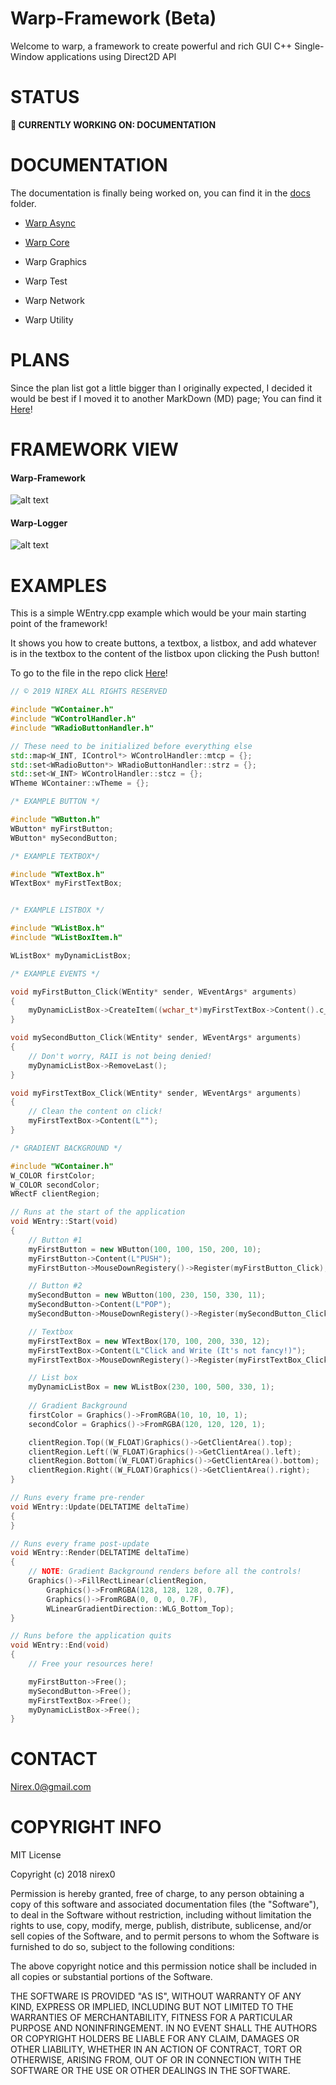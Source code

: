 # Warp-Framework (Beta)
Welcome to warp, a framework to create powerful and rich GUI C++ Single-Window applications using Direct2D API

STATUS
======

**🔧 CURRENTLY WORKING ON: DOCUMENTATION**

DOCUMENTATION
=============

The documentation is finally being worked on, you can find it in the [docs](/docs) folder.

- [Warp Async](https://github.com/nirex0/Warp-Framework/blob/master/docs/documentation/AS-INDEX.md) 

- [Warp Core](https://github.com/nirex0/Warp-Framework/blob/master/docs/documentation/CORE-INDEX.md)

- Warp Graphics

- Warp Test

- Warp Network

- Warp Utility

PLANS
=====

Since the plan list got a little bigger than I originally expected, I decided it would be best if I 
moved it to another MarkDown (MD) page; You can find it [Here](https://github.com/nirex0/Warp-Framework/blob/master/TODO.md)! 

FRAMEWORK VIEW
==============

#### Warp-Framework
![alt text](https://raw.githubusercontent.com/nirex0/warp-framework/master/repo-resources/warp-000.png)

#### Warp-Logger
![alt text](https://raw.githubusercontent.com/nirex0/warp-framework/master/repo-resources/warp-001.png)

EXAMPLES
========

This is a simple WEntry.cpp example which would be your main starting point of the framework!

It shows you how to create buttons, a textbox, a listbox, and add whatever is in the textbox to the content of the listbox upon clicking the Push button!

To go to the file in the repo click [Here](https://github.com/nirex0/Warp-Framework/blob/master/src/Warp-Framework/WEntry.cpp)!

```cpp
// © 2019 NIREX ALL RIGHTS RESERVED

#include "WContainer.h"
#include "WControlHandler.h"
#include "WRadioButtonHandler.h"

// These need to be initialized before everything else
std::map<W_INT, IControl*> WControlHandler::mtcp = {};
std::set<WRadioButton*> WRadioButtonHandler::strz = {};
std::set<W_INT> WControlHandler::stcz = {};
WTheme WContainer::wTheme = {};

/* EXAMPLE BUTTON */

#include "WButton.h"
WButton* myFirstButton;
WButton* mySecondButton;

/* EXAMPLE TEXTBOX*/

#include "WTextBox.h"
WTextBox* myFirstTextBox;


/* EXAMPLE LISTBOX */

#include "WListBox.h"
#include "WListBoxItem.h"

WListBox* myDynamicListBox;

/* EXAMPLE EVENTS */

void myFirstButton_Click(WEntity* sender, WEventArgs* arguments)
{
	myDynamicListBox->CreateItem((wchar_t*)myFirstTextBox->Content().c_str());
}

void mySecondButton_Click(WEntity* sender, WEventArgs* arguments)
{
	// Don't worry, RAII is not being denied!
	myDynamicListBox->RemoveLast();
}

void myFirstTextBox_Click(WEntity* sender, WEventArgs* arguments)
{
	// Clean the content on click!
	myFirstTextBox->Content(L"");
}

/* GRADIENT BACKGROUND */

#include "WContainer.h"
W_COLOR firstColor;
W_COLOR secondColor;
WRectF clientRegion;

// Runs at the start of the application
void WEntry::Start(void)
{
	// Button #1
	myFirstButton = new WButton(100, 100, 150, 200, 10);
	myFirstButton->Content(L"PUSH");
	myFirstButton->MouseDownRegistery()->Register(myFirstButton_Click);

	// Button #2
	mySecondButton = new WButton(100, 230, 150, 330, 11);
	mySecondButton->Content(L"POP");
	mySecondButton->MouseDownRegistery()->Register(mySecondButton_Click);

	// Textbox
	myFirstTextBox = new WTextBox(170, 100, 200, 330, 12);
	myFirstTextBox->Content(L"Click and Write (It's not fancy!)");
	myFirstTextBox->MouseDownRegistery()->Register(myFirstTextBox_Click);

	// List box
	myDynamicListBox = new WListBox(230, 100, 500, 330, 1);
	
	// Gradient Background
	firstColor = Graphics()->FromRGBA(10, 10, 10, 1);
	secondColor = Graphics()->FromRGBA(120, 120, 120, 1);

	clientRegion.Top((W_FLOAT)Graphics()->GetClientArea().top);
	clientRegion.Left((W_FLOAT)Graphics()->GetClientArea().left);
	clientRegion.Bottom((W_FLOAT)Graphics()->GetClientArea().bottom);
	clientRegion.Right((W_FLOAT)Graphics()->GetClientArea().right);
}

// Runs every frame pre-render
void WEntry::Update(DELTATIME deltaTime)
{
}

// Runs every frame post-update
void WEntry::Render(DELTATIME deltaTime)
{
	// NOTE: Gradient Background renders before all the controls!
	Graphics()->FillRectLinear(clientRegion,
		Graphics()->FromRGBA(128, 128, 128, 0.7F),
		Graphics()->FromRGBA(0, 0, 0, 0.7F),
		WLinearGradientDirection::WLG_Bottom_Top);
}

// Runs before the application quits 
void WEntry::End(void)
{
	// Free your resources here!

	myFirstButton->Free();
	mySecondButton->Free();
	myFirstTextBox->Free();
	myDynamicListBox->Free();
}
```

CONTACT
=======

Nirex.0@gmail.com

COPYRIGHT INFO
==============
MIT License

Copyright (c) 2018 nirex0

Permission is hereby granted, free of charge, to any person obtaining a copy
of this software and associated documentation files (the "Software"), to deal
in the Software without restriction, including without limitation the rights
to use, copy, modify, merge, publish, distribute, sublicense, and/or sell
copies of the Software, and to permit persons to whom the Software is
furnished to do so, subject to the following conditions:

The above copyright notice and this permission notice shall be included in all
copies or substantial portions of the Software.

THE SOFTWARE IS PROVIDED "AS IS", WITHOUT WARRANTY OF ANY KIND, EXPRESS OR
IMPLIED, INCLUDING BUT NOT LIMITED TO THE WARRANTIES OF MERCHANTABILITY,
FITNESS FOR A PARTICULAR PURPOSE AND NONINFRINGEMENT. IN NO EVENT SHALL THE
AUTHORS OR COPYRIGHT HOLDERS BE LIABLE FOR ANY CLAIM, DAMAGES OR OTHER
LIABILITY, WHETHER IN AN ACTION OF CONTRACT, TORT OR OTHERWISE, ARISING FROM,
OUT OF OR IN CONNECTION WITH THE SOFTWARE OR THE USE OR OTHER DEALINGS IN THE
SOFTWARE.


